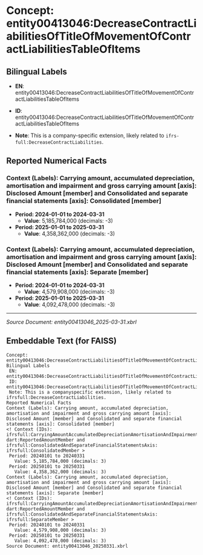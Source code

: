 # Concept: entity00413046:DecreaseContractLiabilitiesOfTitleOfMovementOfContractLiabilitiesTableOfItems

## Bilingual Labels
- **EN**: entity00413046:DecreaseContractLiabilitiesOfTitleOfMovementOfContractLiabilitiesTableOfItems

- **ID**: entity00413046:DecreaseContractLiabilitiesOfTitleOfMovementOfContractLiabilitiesTableOfItems
- **Note**: This is a company-specific extension, likely related to `ifrs-full:DecreaseContractLiabilities`.

## Reported Numerical Facts

### **Context (Labels): Carrying amount, accumulated depreciation, amortisation and impairment and gross carrying amount [axis]: Disclosed Amount [member] and Consolidated and separate financial statements [axis]: Consolidated [member]**
<!-- Context (IDs): ifrs-full:CarryingAmountAccumulatedDepreciationAmortisationAndImpairmentAndGrossCarryingAmountAxis: dart:ReportedAmountMember and ifrs-full:ConsolidatedAndSeparateFinancialStatementsAxis: ifrs-full:ConsolidatedMember -->
- **Period: 2024-01-01 to 2024-03-31**
  - **Value**: 5,185,784,000 (decimals: -3)
- **Period: 2025-01-01 to 2025-03-31**
  - **Value**: 4,358,362,000 (decimals: -3)

### **Context (Labels): Carrying amount, accumulated depreciation, amortisation and impairment and gross carrying amount [axis]: Disclosed Amount [member] and Consolidated and separate financial statements [axis]: Separate [member]**
<!-- Context (IDs): ifrs-full:CarryingAmountAccumulatedDepreciationAmortisationAndImpairmentAndGrossCarryingAmountAxis: dart:ReportedAmountMember and ifrs-full:ConsolidatedAndSeparateFinancialStatementsAxis: ifrs-full:SeparateMember -->
- **Period: 2024-01-01 to 2024-03-31**
  - **Value**: 4,579,908,000 (decimals: -3)
- **Period: 2025-01-01 to 2025-03-31**
  - **Value**: 4,092,478,000 (decimals: -3)

---
*Source Document: entity00413046_2025-03-31.xbrl*
## Embeddable Text (for FAISS)
```text
Concept: entity00413046:DecreaseContractLiabilitiesOfTitleOfMovementOfContractLiabilitiesTableOfItems
Bilingual Labels
 EN: entity00413046:DecreaseContractLiabilitiesOfTitleOfMovementOfContractLiabilitiesTableOfItems
 ID: entity00413046:DecreaseContractLiabilitiesOfTitleOfMovementOfContractLiabilitiesTableOfItems
 Note: This is a companyspecific extension, likely related to ifrsfull:DecreaseContractLiabilities.
Reported Numerical Facts
Context (Labels): Carrying amount, accumulated depreciation, amortisation and impairment and gross carrying amount [axis]: Disclosed Amount [member] and Consolidated and separate financial statements [axis]: Consolidated [member]
<! Context (IDs): ifrsfull:CarryingAmountAccumulatedDepreciationAmortisationAndImpairmentAndGrossCarryingAmountAxis: dart:ReportedAmountMember and ifrsfull:ConsolidatedAndSeparateFinancialStatementsAxis: ifrsfull:ConsolidatedMember >
 Period: 20240101 to 20240331
   Value: 5,185,784,000 (decimals: 3)
 Period: 20250101 to 20250331
   Value: 4,358,362,000 (decimals: 3)
Context (Labels): Carrying amount, accumulated depreciation, amortisation and impairment and gross carrying amount [axis]: Disclosed Amount [member] and Consolidated and separate financial statements [axis]: Separate [member]
<! Context (IDs): ifrsfull:CarryingAmountAccumulatedDepreciationAmortisationAndImpairmentAndGrossCarryingAmountAxis: dart:ReportedAmountMember and ifrsfull:ConsolidatedAndSeparateFinancialStatementsAxis: ifrsfull:SeparateMember >
 Period: 20240101 to 20240331
   Value: 4,579,908,000 (decimals: 3)
 Period: 20250101 to 20250331
   Value: 4,092,478,000 (decimals: 3)
Source Document: entity00413046_20250331.xbrl
```